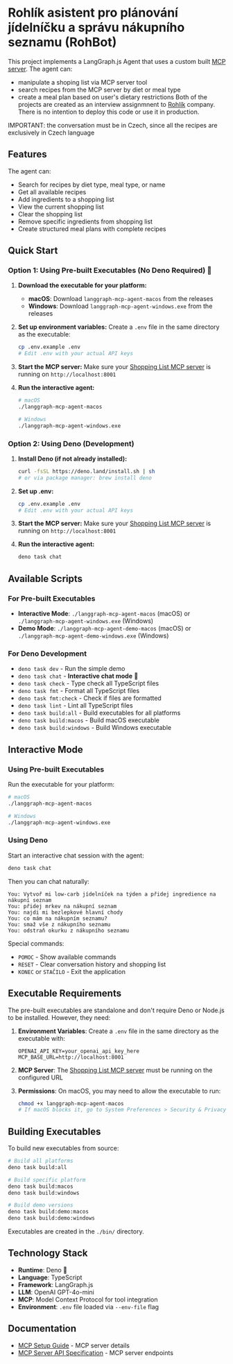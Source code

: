 # Rohlík asistent pro plánování jídelníčku a správu nákupního seznamu (RohBot)

This project implements a LangGraph.js Agent that uses a custom built [MCP server](https://github.com/jozso39/rohlik-mcp-server). The agent can:

- manipulate a shoping list via MCP server tool
- search recipes from the MCP server by diet or meal type
- create a meal plan based on user's dietary restrictions
  Both of the projects are created as an interview assignmnent to [Rohlík](https://www.rohlik.cz/) company. There is no intention to deploy this code or use it in production.

IMPORTANT: the conversation must be in Czech, since all the recipes are exclusively in Czech language

## Features

The agent can:

- Search for recipes by diet type, meal type, or name
- Get all available recipes
- Add ingredients to a shopping list
- View the current shopping list
- Clear the shopping list
- Remove specific ingredients from shopping list
- Create structured meal plans with complete recipes

## Quick Start

### Option 1: Using Pre-built Executables (No Deno Required) 🚀

1. **Download the executable for your platform:**
   - **macOS**: Download `langgraph-mcp-agent-macos` from the releases
   - **Windows**: Download `langgraph-mcp-agent-windows.exe` from the releases

2. **Set up environment variables:**
   Create a `.env` file in the same directory as the executable:
   ```bash
   cp .env.example .env
   # Edit .env with your actual API keys
   ```

3. **Start the MCP server:**
   Make sure your [Shopping List MCP server](https://github.com/jozso39/rohlik-mcp-server) is running on `http://localhost:8001`

4. **Run the interactive agent:**
   ```bash
   # macOS
   ./langgraph-mcp-agent-macos
   
   # Windows
   ./langgraph-mcp-agent-windows.exe
   ```

### Option 2: Using Deno (Development)

1. **Install Deno (if not already installed):**
   ```bash
   curl -fsSL https://deno.land/install.sh | sh
   # or via package manager: brew install deno
   ```

2. **Set up .env:**
   ```bash
   cp .env.example .env
   # Edit .env with your actual API keys
   ```

3. **Start the MCP server:**
   Make sure your [Shopping List MCP server](https://github.com/jozso39/rohlik-mcp-server) is running on `http://localhost:8001`

4. **Run the interactive agent:**
   ```bash
   deno task chat
   ```

## Available Scripts

### For Pre-built Executables
- **Interactive Mode**: `./langgraph-mcp-agent-macos` (macOS) or `./langgraph-mcp-agent-windows.exe` (Windows)
- **Demo Mode**: `./langgraph-mcp-agent-demo-macos` (macOS) or `./langgraph-mcp-agent-demo-windows.exe` (Windows)

### For Deno Development
- `deno task dev` - Run the simple demo
- `deno task chat` - **Interactive chat mode** 💬
- `deno task check` - Type check all TypeScript files
- `deno task fmt` - Format all TypeScript files
- `deno task fmt:check` - Check if files are formatted
- `deno task lint` - Lint all TypeScript files
- `deno task build:all` - Build executables for all platforms
- `deno task build:macos` - Build macOS executable
- `deno task build:windows` - Build Windows executable

## Interactive Mode

### Using Pre-built Executables
Run the executable for your platform:

```bash
# macOS
./langgraph-mcp-agent-macos

# Windows
./langgraph-mcp-agent-windows.exe
```

### Using Deno
Start an interactive chat session with the agent:

```bash
deno task chat
```

Then you can chat naturally:

```
You: Vytvoř mi low-carb jídelníček na týden a přidej ingredience na nákupní seznam
You: přidej mrkev na nákupní seznam
You: najdi mi bezlepkové hlavní chody
You: co mám na nákupním seznamu?
You: smaž vše z nákupního seznamu
You: odstraň okurku z nákupního seznamu
```

Special commands:

- `POMOC` - Show available commands
- `RESET` - Clear conversation history and shopping list
- `KONEC` or `STAČILO` - Exit the application

## Executable Requirements

The pre-built executables are standalone and don't require Deno or Node.js to be installed. However, they need:

1. **Environment Variables**: Create a `.env` file in the same directory as the executable with:
   ```
   OPENAI_API_KEY=your_openai_api_key_here
   MCP_BASE_URL=http://localhost:8001
   ```

2. **MCP Server**: The [Shopping List MCP server](https://github.com/jozso39/rohlik-mcp-server) must be running on the configured URL

3. **Permissions**: On macOS, you may need to allow the executable to run:
   ```bash
   chmod +x langgraph-mcp-agent-macos
   # If macOS blocks it, go to System Preferences > Security & Privacy > General
   ```

## Building Executables

To build new executables from source:

```bash
# Build all platforms
deno task build:all

# Build specific platform
deno task build:macos
deno task build:windows

# Build demo versions
deno task build:demo:macos
deno task build:demo:windows
```

Executables are created in the `./bin/` directory.

## Technology Stack

- **Runtime**: Deno 🦕
- **Language**: TypeScript
- **Framework**: LangGraph.js
- **LLM**: OpenAI GPT-4o-mini
- **MCP**: Model Context Protocol for tool integration
- **Environment**: `.env` file loaded via `--env-file` flag

## Documentation

- [MCP Setup Guide](docs/MCP_README.md) - MCP server details
- [MCP Server API Specification](docs/swagger.yaml) - MCP server endpoints
